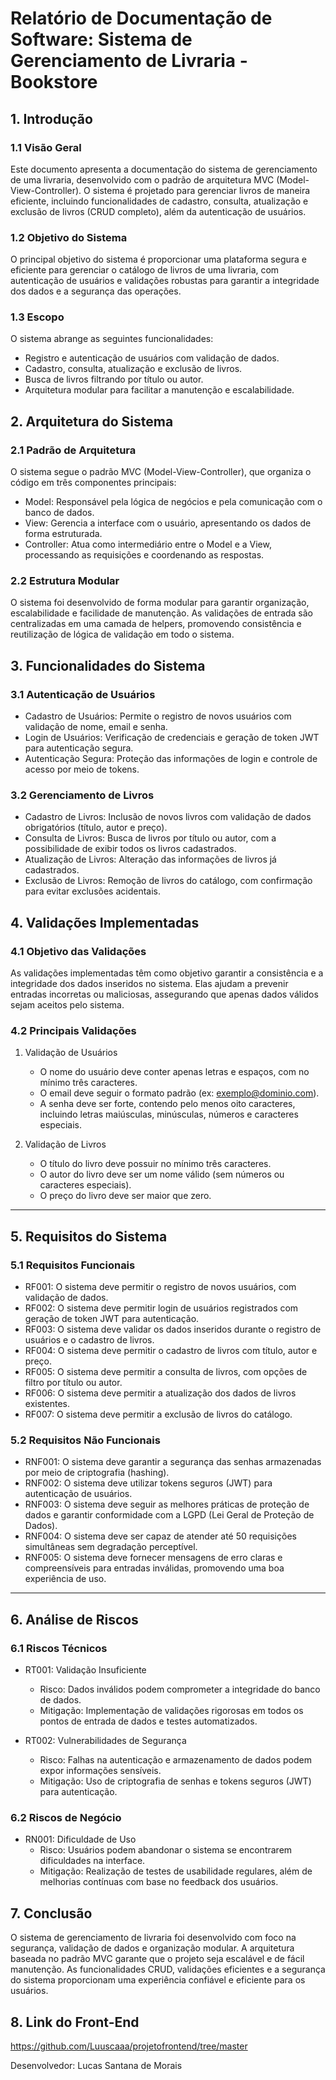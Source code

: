 # Relatório de Documentação de Software: Sistema de Gerenciamento de Livraria - Bookstore


## 1. Introdução


### 1.1 Visão Geral

Este documento apresenta a documentação do sistema de gerenciamento de uma livraria, desenvolvido com o padrão de arquitetura MVC (Model-View-Controller). O sistema é projetado para gerenciar livros de maneira eficiente, incluindo funcionalidades de cadastro, consulta, atualização e exclusão de livros (CRUD completo), além da autenticação de usuários.

### 1.2 Objetivo do Sistema

O principal objetivo do sistema é proporcionar uma plataforma segura e eficiente para gerenciar o catálogo de livros de uma livraria, com autenticação de usuários e validações robustas para garantir a integridade dos dados e a segurança das operações.

### 1.3 Escopo

O sistema abrange as seguintes funcionalidades:
- Registro e autenticação de usuários com validação de dados.
- Cadastro, consulta, atualização e exclusão de livros.
- Busca de livros filtrando por título ou autor.
- Arquitetura modular para facilitar a manutenção e escalabilidade.


## 2. Arquitetura do Sistema


### 2.1 Padrão de Arquitetura

O sistema segue o padrão MVC (Model-View-Controller), que organiza o código em três componentes principais:
- Model: Responsável pela lógica de negócios e pela comunicação com o banco de dados.
- View: Gerencia a interface com o usuário, apresentando os dados de forma estruturada.
- Controller: Atua como intermediário entre o Model e a View, processando as requisições e coordenando as respostas.

### 2.2 Estrutura Modular

O sistema foi desenvolvido de forma modular para garantir organização, escalabilidade e facilidade de manutenção. As validações de entrada são centralizadas em uma camada de helpers, promovendo consistência e reutilização de lógica de validação em todo o sistema.


## 3. Funcionalidades do Sistema


### 3.1 Autenticação de Usuários

- Cadastro de Usuários: Permite o registro de novos usuários com validação de nome, email e senha.
- Login de Usuários: Verificação de credenciais e geração de token JWT para autenticação segura.
- Autenticação Segura: Proteção das informações de login e controle de acesso por meio de tokens.

### 3.2 Gerenciamento de Livros

- Cadastro de Livros: Inclusão de novos livros com validação de dados obrigatórios (título, autor e preço).
- Consulta de Livros: Busca de livros por título ou autor, com a possibilidade de exibir todos os livros cadastrados.
- Atualização de Livros: Alteração das informações de livros já cadastrados.
- Exclusão de Livros: Remoção de livros do catálogo, com confirmação para evitar exclusões acidentais.


## 4. Validações Implementadas


### 4.1 Objetivo das Validações

As validações implementadas têm como objetivo garantir a consistência e a integridade dos dados inseridos no sistema. Elas ajudam a prevenir entradas incorretas ou maliciosas, assegurando que apenas dados válidos sejam aceitos pelo sistema.

### 4.2 Principais Validações

1. Validação de Usuários
   - O nome do usuário deve conter apenas letras e espaços, com no mínimo três caracteres.
   - O email deve seguir o formato padrão (ex: exemplo@dominio.com).
   - A senha deve ser forte, contendo pelo menos oito caracteres, incluindo letras maiúsculas, minúsculas, números e caracteres especiais.

2. Validação de Livros
   - O título do livro deve possuir no mínimo três caracteres.
   - O autor do livro deve ser um nome válido (sem números ou caracteres especiais).
   - O preço do livro deve ser maior que zero.

---

## 5. Requisitos do Sistema


### 5.1 Requisitos Funcionais

- RF001: O sistema deve permitir o registro de novos usuários, com validação de dados.
- RF002: O sistema deve permitir login de usuários registrados com geração de token JWT para autenticação.
- RF003: O sistema deve validar os dados inseridos durante o registro de usuários e o cadastro de livros.
- RF004: O sistema deve permitir o cadastro de livros com título, autor e preço.
- RF005: O sistema deve permitir a consulta de livros, com opções de filtro por título ou autor.
- RF006: O sistema deve permitir a atualização dos dados de livros existentes.
- RF007: O sistema deve permitir a exclusão de livros do catálogo.

### 5.2 Requisitos Não Funcionais

- RNF001: O sistema deve garantir a segurança das senhas armazenadas por meio de criptografia (hashing).
- RNF002: O sistema deve utilizar tokens seguros (JWT) para autenticação de usuários.
- RNF003: O sistema deve seguir as melhores práticas de proteção de dados e garantir conformidade com a LGPD (Lei Geral de Proteção de Dados).
- RNF004: O sistema deve ser capaz de atender até 50 requisições simultâneas sem degradação perceptível.
- RNF005: O sistema deve fornecer mensagens de erro claras e compreensíveis para entradas inválidas, promovendo uma boa experiência de uso.

---

## 6. Análise de Riscos


### 6.1 Riscos Técnicos

- RT001: Validação Insuficiente
  - Risco: Dados inválidos podem comprometer a integridade do banco de dados.
  - Mitigação: Implementação de validações rigorosas em todos os pontos de entrada de dados e testes automatizados.

- RT002: Vulnerabilidades de Segurança
  - Risco: Falhas na autenticação e armazenamento de dados podem expor informações sensíveis.
  - Mitigação: Uso de criptografia de senhas e tokens seguros (JWT) para autenticação.


### 6.2 Riscos de Negócio

- RN001: Dificuldade de Uso
  - Risco: Usuários podem abandonar o sistema se encontrarem dificuldades na interface.
  - Mitigação: Realização de testes de usabilidade regulares, além de melhorias contínuas com base no feedback dos usuários.


## 7. Conclusão

O sistema de gerenciamento de livraria foi desenvolvido com foco na segurança, validação de dados e organização modular. A arquitetura baseada no padrão MVC garante que o projeto seja escalável e de fácil manutenção. As funcionalidades CRUD, validações eficientes e a segurança do sistema proporcionam uma experiência confiável e eficiente para os usuários.


## 8. Link do Front-End

https://github.com/Luuscaaa/projetofrontend/tree/master


Desenvolvedor: Lucas Santana de Morais